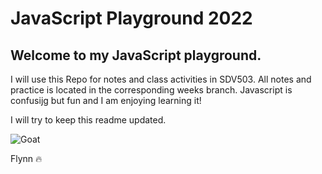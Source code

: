 # JavaScript Playground 2022
## Welcome to my JavaScript playground.
I will use this Repo for notes and class activities in SDV503.
All notes and practice is located in the corresponding weeks branch.
Javascript is confusijg but fun and I am enjoying learning it!

I will try to keep this readme updated.

![Goat](https://media.giphy.com/media/3oEjHHMtBYjU3MP5yE/giphy-downsized-large.gif)

Flynn :fire: